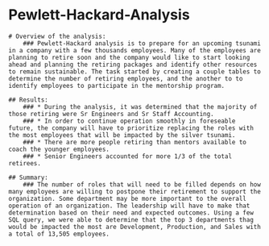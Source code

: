 # Pewlett-Hackard-Analysis



    # Overview of the analysis:
        ### Pewlett-Hackard analysis is to prepare for an upcoming tsunami in a company with a few thousands employees. Many of the employees are planning to retire soon and the company would like to start looking ahead and planning the retiring packages and identify other resources to remain sustainable. The task started by creating a couple tables to determine the number of retiring employees, and the another to to identify employees to participate in the mentorship program.

    ## Results:
        ### * During the analysis, it was determined that the majority of those retiring were Sr Engineers and Sr Staff Accounting.
        ### * In order to continue operation smoothly in foreseable future, the company will have to prioritize replacing the roles with the most employees that will be impacted by the silver tsunami. 
        ### * There are more people retiring than mentors available to coach the younger employees.
        ### * Senior Engineers accounted for more 1/3 of the total retirees.

    ## Summary:
        ### The number of roles that will need to be filled depends on how many employees are willing to postpone their retirement to support the organization. Some department may be more important to the overall operation of an organization. The leadership will have to make that determination based on their need and expected outcomes. Using a few SQL query, we were able to determine that the top 3 departments thag would be impacted the most are Development, Production, and Sales with a total of 13,505 employees.
